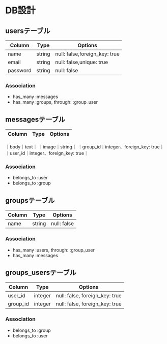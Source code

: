 #  DB設計
## usersテーブル
|Column|Type|Options|
|------|----|-------|
|name|string|null: false,foreign_key: true|
|email|string|null: false,unique: true|
|password|string|null: false|
### Association
- has_many :messages
- has_many  :groups, through: :group_user

## messagesテーブル
|Column|Type|Options|
|------|----|-------|
｜body｜text｜
｜image｜string｜
｜group_id｜integer、foreign_key: true｜
｜user_id｜integer、foreign_key: true｜
### Association
- belongs_to :user
- belongs_to :group

## groupsテーブル
|Column|Type|Options|
|------|----|-------|
|name|string|null: false|
### Association
- has_many :users, through: :group_user
- has_many :messages

## groups_usersテーブル
|Column|Type|Options|
|------|----|-------|
|user_id|integer|null: false, foreign_key: true|
|group_id|integer|null: false, foreign_key: true|
### Association
- belongs_to :group
- belongs_to :user